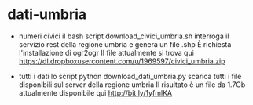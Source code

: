 dati-umbria
===========
- numeri civici
il bash script download_civici_umbria.sh interroga il servizio rest della regione umbria e genera un file .shp 
È richiesta l'installazione di ogr2ogr 
Il file attualmente si trova qui
https://dl.dropboxusercontent.com/u/1969597/civici_umbria.zip

- tutti i dati
lo script python download_dati_umbria.py scarica tutti i file disponibili sul server della regione umbria
Il risultato è un file da 1.7Gb attualmente disponibile qui
http://bit.ly/1yfmlKA
